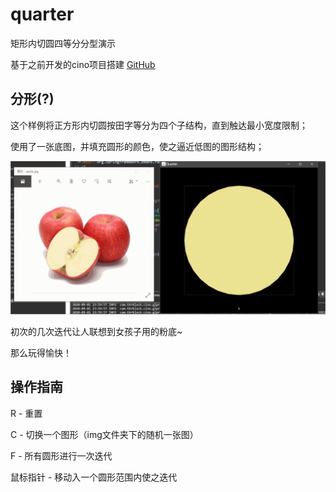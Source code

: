 # quarter
矩形内切圆四等分分型演示

基于之前开发的cino项目搭建
[GitHub](https://github.com/thrblock/cino)

## 分形(?)
这个样例将正方形内切圆按田字等分为四个子结构，直到触达最小宽度限制；

使用了一张底图，并填充圆形的颜色，使之逼近低图的图形结构；

![Quarter](https://raw.githubusercontent.com/thrblock/quarter/master/demo.gif)

初次的几次迭代让人联想到女孩子用的粉底~

那么玩得愉快！

## 操作指南
R - 重置

C - 切换一个图形（img文件夹下的随机一张图）

F - 所有圆形进行一次迭代

鼠标指针 - 移动入一个圆形范围内使之迭代
